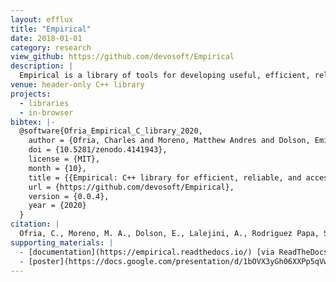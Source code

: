```yaml
---
layout: efflux
title: "Empirical"
date: 2018-01-01
category: research
view_github: https://github.com/devosoft/Empirical
description: |
  Empirical is a library of tools for developing useful, efficient, reliable, and available scientific software. The provided code is header-only and encapsulated into the `emp` namespace, so it is simple to incorporate into existing projects.
venue: header-only C++ library
projects:
  - libraries
  - in-browser
bibtex: |-
  @software{Ofria_Empirical_C_library_2020,
    author = {Ofria, Charles and Moreno, Matthew Andres and Dolson, Emily and Lalejini, Alex and Rodriguez Papa, Santiago and Fenton, Jake and Perry, Katherine and Jorgensen, Steven and hoffmanriley and grenewode and Baldwin Edwards, Oliver and Stredwick, Jason and cgnitash and theycallmeHeem and Vostinar, Anya and Moreno, Ryan and Schossau, Jory and Zaman, Luis and djrain},
    doi = {10.5281/zenodo.4141943},
    license = {MIT},
    month = {10},
    title = {{Empirical: C++ library for efficient, reliable, and accessible scientific software}},
    url = {https://github.com/devosoft/Empirical},
    version = {0.0.4},
    year = {2020}
  }
citation: |
  Ofria, C., Moreno, M. A., Dolson, E., Lalejini, A., Rodriguez Papa, S., Fenton, J., Perry, K., Jorgensen, S., , H., , G., Baldwin Edwards, O., Stredwick, J., , C., , T., Vostinar, A., Moreno, R., Schossau, J., Zaman, L., & , D. (2020). Empirical: C++ library for efficient, reliable, and accessible scientific software (Version 0.0.4) [Computer software]. https://doi.org/10.5281/zenodo.4141943
supporting_materials: |
  - [documentation](https://empirical.readthedocs.io/) [via ReadTheDocs 📖](https://readthedocs.org/)
  - [poster](https://docs.google.com/presentation/d/1bOVX3yGh06XXPp5qVwpFK0EapEzFJcx_Mk0d_KakWR4/) [via Google Slides](https://workspace.google.com/products/slides/)
---
```

